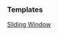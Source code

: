 ### Templates

[Sliding Window](https://github.com/zjkang/ds_algorithm/blob/main/python/array_string/Template_Sliding_Window.py)
